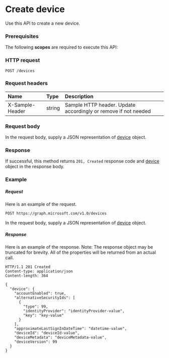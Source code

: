 # Create device

Use this API to create a new device.
### Prerequisites
The following **scopes** are required to execute this API: 
### HTTP request
<!-- { "blockType": "ignored" } -->
```http
POST /devices

```
### Request headers
| Name       | Type | Description|
|:---------------|:--------|:----------|
| X-Sample-Header  | string  | Sample HTTP header. Update accordingly or remove if not needed|

### Request body
In the request body, supply a JSON representation of [device](../resources/device.md) object.


### Response
If successful, this method returns `201, Created` response code and [device](../resources/device.md) object in the response body.

### Example
##### Request
Here is an example of the request.
<!-- {
  "blockType": "request",
  "name": "create_device_from_devices"
}-->
```http
POST https://graph.microsoft.com/v1.0/devices
```
In the request body, supply a JSON representation of [device](../resources/device.md) object.
##### Response
Here is an example of the response. Note: The response object may be truncated for brevity. All of the properties will be returned from an actual call.
<!-- {
  "blockType": "response",
  "truncated": true,
  "@odata.type": "microsoft.graph.device"
} -->
```http
HTTP/1.1 201 Created
Content-type: application/json
Content-length: 364

{
  "device": {
    "accountEnabled": true,
    "alternativeSecurityIds": [
      {
        "type": 99,
        "identityProvider": "identityProvider-value",
        "key": "key-value"
      }
    ],
    "approximateLastSignInDateTime": "datetime-value",
    "deviceId": "deviceId-value",
    "deviceMetadata": "deviceMetadata-value",
    "deviceVersion": 99
  }
}
```

<!-- uuid: 8fcb5dbc-d5aa-4681-8e31-b001d5168d79
2015-10-25 14:57:30 UTC -->
<!-- {
  "type": "#page.annotation",
  "description": "Create device",
  "keywords": "",
  "section": "documentation",
  "tocPath": ""
}-->